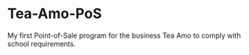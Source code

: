 # Tea-Amo-PoS
My first Point-of-Sale program for the business Tea Amo to comply with school requirements.
